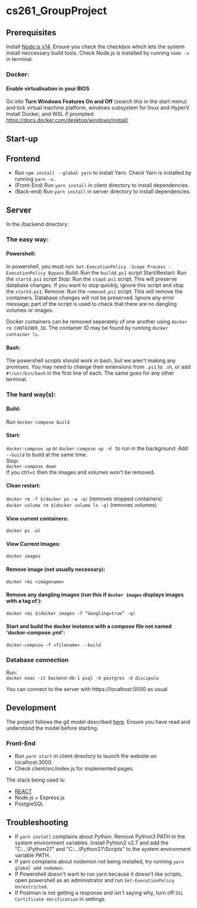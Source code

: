 # cs261_GroupProject


## Prerequisites

Install [Node.js v14](https://nodejs.org/download/release/v14.17.5/). Ensure you check the checkbox which lets the system install neccessary build tools. Check Node.js is installed by running `node -v` in terminal.  


### Docker:
#### Enable virtualisation in your BIOS
Go into **Turn Windows Features On and Off** (search this in the start menu) and tick virtual machine platform, windows subsystem for linux and HyperV
Install Docker, and WSL if prompted:
https://docs.docker.com/desktop/windows/install/


## Start-up
## Frontend
- Run `npm install --global yarn` to install Yarn. Check Yarn is installed by running `yarn -v`.
- (Front-End) Run `yarn install` in client directory to install dependencies.
- (Back-end) Run `yarn install` in server directory to install dependencies.

## Server

In the /backend directory:

### The easy way:
#### Powershell:
In powershell, you must run:
`Set-ExecutionPolicy -Scope Process -ExecutionPolicy Bypass`
Build:
Run the `buildd.ps1` script
Start/Restart:
Run the `startd.ps1` script
Stop:
Run the `stopd.ps1` script. This will preserve database changes. If you want to stop quickly, ignore this script and stop the `startd.ps1`.
Remove:
Run the `removed.ps1` script. This will remove the containers. Database changes will not be preserved. Ignore any error message; part of the script is used to check that there are no dangling volumes or images.

Docker containers can be removed seperately of one another using `docker rm CONTAINER_ID`. The container ID may be found by running `docker container ls`.

#### Bash:
The powershell scripts should work in bash, but we aren't making any promises. You may need to change their extensions from `.ps1` to `.sh`, or add `#!/usr/bin/bash` in the first line of each. The same goes for any other terminal.

### The hard way(s):
#### Build:
Run `docker-compose build`

#### Start:   
`docker-compose up` or `docker-compose up -d ` to run in the background. Add `--build` to build at the same time.  
Stop:  
`docker-compose down`  
If you ctrl+c then the images and volumes won't be removed.  

#### Clean restart:  
`docker rm -f $(docker ps -a -q)` (removes stopped containers)  
`docker volume rm $(docker volume ls -q)` (removes volumes)  

#### View current containers:  
`docker ps -al`  

#### View Current Images:  
`docker images`  

#### Remove image (not usually necessary):  
`docker rmi <imagename>`  
#### Remove any dangling images (run this if `docker images` displays images with a tag of <none>):  
`docker rmi $(docker images -f “dangling=true” -q)`  
#### Start and build the docker instance with a compose file not named 'docker-compose.yml':  
`docker-compose -f <filename> --build`  

### Database connection  
Run:  
`docker exec -it backend-db-1 psql -U postgres -d discipulo`  

You can connect to the server with https://localhost:5000 as usual  

## Development
The project follows the git model described [here](https://nvie.com/posts/a-successful-git-branching-model/). Ensure you have read and understood the model before starting. 

### Front-End
- Run `yarn start` in client directory to launch the website on localhost:3000. 
- Check client/src/index.js for implemented pages.

The stack being used is:  
- [REACT](https://reactjs.org/docs/hello-world.html) 
- Node.js + Express.js
- PostgreSQL

## Troubleshooting
- If `yarn install` complains about Python. Remove Python3 PATH in the system environment variables. Install Pyhton2 v2.7 and add the "C:\...\Python27" and "C:\...\Python27\Scripts" to the system environment variable PATH.
- If yarn complains about nodemon not being installed, try running `yarn global add nodemon`.
- If Powershell doesn't want to run yarn because it doesn't like scripts, open powershell as an administrator and run `Set-ExecutionPolicy Unrestricted`. 
- If Postman is not getting a response and isn't saying why, turn off `SSL Certificate Verification` in settings.
